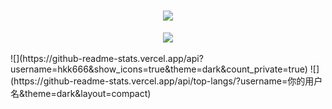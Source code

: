 <h1 align="center"> <a href="https://sunguoqi.com/"> <img src="https://readme-typing-svg.herokuapp.com/?lines=欢迎大佬！&center=true&size=27"> </a> </h1>
<div align="center" ><img order-radius="200px" src="https://cdn.jsdelivr.net/gh/sun0225SUN/photos/images/202108300019556.gif"/></div><br>
![](https://github-readme-stats.vercel.app/api?username=hkk666&show_icons=true&theme=dark&count_private=true)
![](https://github-readme-stats.vercel.app/api/top-langs/?username=你的用户名&theme=dark&layout=compact)

<!--
### Hi there 👋
**hkk666/hkk666** is a ✨ _special_ ✨ repository because its `README.md` (this file) appears on your GitHub profile.

Here are some ideas to get you started:

- 🔭 I’m currently working on ...
- 🌱 I’m currently learning ...
- 👯 I’m looking to collaborate on ...
- 🤔 I’m looking for help with ...
- 💬 Ask me about ...
- 📫 How to reach me: ...
- 😄 Pronouns: ...
- ⚡ Fun fact: ...
-->
